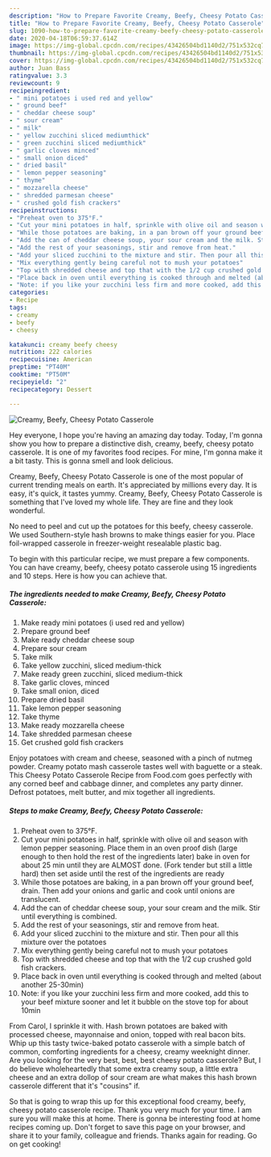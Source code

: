 ```yaml
---
description: "How to Prepare Favorite Creamy, Beefy, Cheesy Potato Casserole"
title: "How to Prepare Favorite Creamy, Beefy, Cheesy Potato Casserole"
slug: 1090-how-to-prepare-favorite-creamy-beefy-cheesy-potato-casserole
date: 2020-04-18T06:59:37.614Z
image: https://img-global.cpcdn.com/recipes/43426504bd1140d2/751x532cq70/creamy-beefy-cheesy-potato-casserole-recipe-main-photo.jpg
thumbnail: https://img-global.cpcdn.com/recipes/43426504bd1140d2/751x532cq70/creamy-beefy-cheesy-potato-casserole-recipe-main-photo.jpg
cover: https://img-global.cpcdn.com/recipes/43426504bd1140d2/751x532cq70/creamy-beefy-cheesy-potato-casserole-recipe-main-photo.jpg
author: Juan Bass
ratingvalue: 3.3
reviewcount: 9
recipeingredient:
- " mini potatoes i used red and yellow"
- " ground beef"
- " cheddar cheese soup"
- " sour cream"
- " milk"
- " yellow zucchini sliced mediumthick"
- " green zucchini sliced mediumthick"
- " garlic cloves minced"
- " small onion diced"
- " dried basil"
- " lemon pepper seasoning"
- " thyme"
- " mozzarella cheese"
- " shredded parmesan cheese"
- " crushed gold fish crackers"
recipeinstructions:
- "Preheat oven to 375°F."
- "Cut your mini potatoes in half, sprinkle with olive oil and season with lemon pepper seasoning. Place them in an oven proof dish (large enough to then hold the rest of the ingredients later) bake in oven for about 25 min until they are ALMOST done. (Fork tender but still a little hard) then set aside until the rest of the ingredients are ready"
- "While those potatoes are baking, in a pan brown off your ground beef, drain. Then add your onions and garlic and cook until onions are translucent."
- "Add the can of cheddar cheese soup, your sour cream and the milk. Stir until everything is combined."
- "Add the rest of your seasonings, stir and remove from heat."
- "Add your sliced zucchini to the mixture and stir. Then pour all this mixture over the potatoes"
- "Mix everything gently being careful not to mush your potatoes"
- "Top with shredded cheese and top that with the 1/2 cup crushed gold fish crackers."
- "Place back in oven until everything is cooked through and melted (about another 25-30min)"
- "Note: if you like your zucchini less firm and more cooked, add this to your beef mixture sooner and let it bubble on the stove top for about 10min"
categories:
- Recipe
tags:
- creamy
- beefy
- cheesy

katakunci: creamy beefy cheesy 
nutrition: 222 calories
recipecuisine: American
preptime: "PT40M"
cooktime: "PT50M"
recipeyield: "2"
recipecategory: Dessert

---
```



![Creamy, Beefy, Cheesy Potato Casserole](https://img-global.cpcdn.com/recipes/43426504bd1140d2/751x532cq70/creamy-beefy-cheesy-potato-casserole-recipe-main-photo.jpg)

Hey everyone, I hope you're having an amazing day today. Today, I'm gonna show you how to prepare a distinctive dish, creamy, beefy, cheesy potato casserole. It is one of my favorites food recipes. For mine, I'm gonna make it a bit tasty. This is gonna smell and look delicious.

Creamy, Beefy, Cheesy Potato Casserole is one of the most popular of current trending meals on earth. It's appreciated by millions every day. It is easy, it's quick, it tastes yummy. Creamy, Beefy, Cheesy Potato Casserole is something that I've loved my whole life. They are fine and they look wonderful.

No need to peel and cut up the potatoes for this beefy, cheesy casserole. We used Southern-style hash browns to make things easier for you. Place foil-wrapped casserole in freezer-weight resealable plastic bag.


To begin with this particular recipe, we must prepare a few components. You can have creamy, beefy, cheesy potato casserole using 15 ingredients and 10 steps. Here is how you can achieve that.

<!--inarticleads1-->

##### The ingredients needed to make Creamy, Beefy, Cheesy Potato Casserole:

1. Make ready  mini potatoes (i used red and yellow)
1. Prepare  ground beef
1. Make ready  cheddar cheese soup
1. Prepare  sour cream
1. Take  milk
1. Take  yellow zucchini, sliced medium-thick
1. Make ready  green zucchini, sliced medium-thick
1. Take  garlic cloves, minced
1. Take  small onion, diced
1. Prepare  dried basil
1. Take  lemon pepper seasoning
1. Take  thyme
1. Make ready  mozzarella cheese
1. Take  shredded parmesan cheese
1. Get  crushed gold fish crackers


Enjoy potatoes with cream and cheese, seasoned with a pinch of nutmeg powder. Creamy potato mash casserole tastes well with baguette or a steak. This Cheesy Potato Casserole Recipe from Food.com goes perfectly with any corned beef and cabbage dinner, and completes any party dinner. Defrost potatoes, melt butter, and mix together all ingredients. 

<!--inarticleads2-->

##### Steps to make Creamy, Beefy, Cheesy Potato Casserole:

1. Preheat oven to 375°F.
1. Cut your mini potatoes in half, sprinkle with olive oil and season with lemon pepper seasoning. Place them in an oven proof dish (large enough to then hold the rest of the ingredients later) bake in oven for about 25 min until they are ALMOST done. (Fork tender but still a little hard) then set aside until the rest of the ingredients are ready
1. While those potatoes are baking, in a pan brown off your ground beef, drain. Then add your onions and garlic and cook until onions are translucent.
1. Add the can of cheddar cheese soup, your sour cream and the milk. Stir until everything is combined.
1. Add the rest of your seasonings, stir and remove from heat.
1. Add your sliced zucchini to the mixture and stir. Then pour all this mixture over the potatoes
1. Mix everything gently being careful not to mush your potatoes
1. Top with shredded cheese and top that with the 1/2 cup crushed gold fish crackers.
1. Place back in oven until everything is cooked through and melted (about another 25-30min)
1. Note: if you like your zucchini less firm and more cooked, add this to your beef mixture sooner and let it bubble on the stove top for about 10min


From Carol, I sprinkle it with. Hash brown potatoes are baked with processed cheese, mayonnaise and onion, topped with real bacon bits. Whip up this tasty twice-baked potato casserole with a simple batch of common, comforting ingredients for a cheesy, creamy weeknight dinner. Are you looking for the very best, best, best cheesy potato casserole? But, I do believe wholeheartedly that some extra creamy soup, a little extra cheese and an extra dollop of sour cream are what makes this hash brown casserole different that it&#39;s &#34;cousins&#34; if. 

So that is going to wrap this up for this exceptional food creamy, beefy, cheesy potato casserole recipe. Thank you very much for your time. I am sure you will make this at home. There is gonna be interesting food at home recipes coming up. Don't forget to save this page on your browser, and share it to your family, colleague and friends. Thanks again for reading. Go on get cooking!
